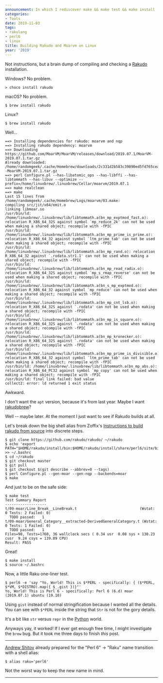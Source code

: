 ```yaml
---
announcement: In which I rediscover make && make test && make install
categories:
- Tools
date: 2019-11-03
tags:
- rakulang
- perl6
- linux
title: Building Rakudo and Moarvm on Linux
year: '2019'
---
```



Not instructions, but a brain dump of compiling and checking a [Rakudo][] installation.

[Rakudo]: https://rakudo.org

<!--more-->

Windows? No problem.

    > choco install rakudo

macOS? No problem.

    $ brew install rakudo

Linux?

    $ brew install rakudo

Well...

    ==> Installing dependencies for rakudo: moarvm and nqp
    ==> Installing rakudo dependency: moarvm
    ==> Downloading https://github.com/MoarVM/MoarVM/releases/download/2019.07.1/MoarVM-2019.07.1.tar.gz
    Already downloaded: /home/randomgeek/.cache/Homebrew/downloads/2c331d2b583c39890ed5fd765cea551c9e171136038a6a400217c7725ae60a9d--MoarVM-2019.07.1.tar.gz
    ==> perl Configure.pl --has-libatomic_ops --has-libffi --has-libtommath --has-libuv --optimize --prefix=/home/linuxbrew/.linuxbrew/Cellar/moarvm/2019.07.1
    ==> make realclean
    ==> make
    Last 15 lines from /home/randomgeek/.cache/Homebrew/Logs/moarvm/03.make:
    compiling src/jit/x64/emit.o
    linking libmoar.so
    /usr/bin/ld: /home/linuxbrew/.linuxbrew/lib/libtommath.a(bn_mp_exptmod_fast.o): relocation R_X86_64_32S against symbol `mp_reduce_2k' can not be used when making a shared object; recompile with -fPIC
    /usr/bin/ld: /home/linuxbrew/.linuxbrew/lib/libtommath.a(bn_mp_prime_is_prime.o): relocation R_X86_64_32 against symbol `ltm_prime_tab' can not be used when making a shared object; recompile with -fPIC
    /usr/bin/ld: /home/linuxbrew/.linuxbrew/lib/libtommath.a(bn_mp_rand.o): relocation R_X86_64_32 against `.rodata.str1.1' can not be used when making a shared object; recompile with -fPIC
    /usr/bin/ld: /home/linuxbrew/.linuxbrew/lib/libtommath.a(bn_mp_read_radix.o): relocation R_X86_64_32S against symbol `mp_s_rmap_reverse' can not be used when making a shared object; recompile with -fPIC
    /usr/bin/ld: /home/linuxbrew/.linuxbrew/lib/libtommath.a(bn_s_mp_exptmod.o): relocation R_X86_64_32 against symbol `mp_reduce' can not be used when making a shared object; recompile with -fPIC
    /usr/bin/ld: /home/linuxbrew/.linuxbrew/lib/libtommath.a(bn_mp_cnt_lsb.o): relocation R_X86_64_32S against `.rodata' can not be used when making a shared object; recompile with -fPIC
    /usr/bin/ld: /home/linuxbrew/.linuxbrew/lib/libtommath.a(bn_mp_is_square.o): relocation R_X86_64_32S against `.rodata' can not be used when making a shared object; recompile with -fPIC
    /usr/bin/ld: /home/linuxbrew/.linuxbrew/lib/libtommath.a(bn_mp_kronecker.o): relocation R_X86_64_32S against `.rodata' can not be used when making a shared object; recompile with -fPIC
    /usr/bin/ld: /home/linuxbrew/.linuxbrew/lib/libtommath.a(bn_mp_prime_is_divisible.o): relocation R_X86_64_32 against symbol `ltm_prime_tab' can not be used when making a shared object; recompile with -fPIC
    /usr/bin/ld: /home/linuxbrew/.linuxbrew/lib/libtommath.a(bn_mp_abs.o): relocation R_X86_64_PC32 against symbol `mp_copy' can not be used when making a shared object; recompile with -fPIC
    /usr/bin/ld: final link failed: bad value
    collect2: error: ld returned 1 exit status

Awkward.

I don't want the `apt` version, because it's from last year. Maybe I want [rakudobrew][]?

[rakudobrew]: https://github.com/tadzik/rakudobrew

Well -- maybe later. At the moment I just want to see if Rakudo builds at all.

Let's break down the big shell alias from Zoffix's [Instructions to build rakudo from source][] into
discrete steps.

[Instructions to build rakudo from source]: https://github.com/zoffixznet/r

    $ git clone https://github.com/rakudo/rakudo/ ~/rakudo
    $ echo 'export PATH="$HOME/rakudo/install/bin:$HOME/rakudo/install/share/perl6/site/bin:$PATH"' >> ~/.bashrc
    $ cd ~/rakudo
    $ git checkout master
    $ git pull
    $ git checkout $(git describe --abbrev=0 --tags)
    $ perl Configure.pl --gen-moar --gen-nqp --backends=moar
    $ make

And just to be on the safe side:

    $ make test
    Test Summary Report
    -------------------
    t/09-moar/Line_Break__LineBreak.t                             (Wstat: 0 Tests: 2 Failed: 0)
      TODO passed:   1
    t/09-moar/General_Category__extracted-DerivedGeneralCategory.t (Wstat: 0 Tests: 1 Failed: 0)
      TODO passed:   1
    Files=98, Tests=1760, 36 wallclock secs ( 0.34 usr  0.08 sys + 130.23 cusr  9.24 csys = 139.89 CPU)
    Result: PASS

Great!

    $ make install
    $ source ~/.bashrc

Now, a little Raku one-liner test.

    $ perl6 -e 'say "Yo, World! This is $*PERL - specifically: { ($*PERL, $*VM, $*DISTRO).map({ $_.gist })}"'
    Yo, World! This is Perl 6 - specifically: Perl 6 (6.d) moar (2019.07.1) ubuntu (19.10)

[Andrew Shitov]: https://raku.online/

Using `gist` instead of normal stringification because I wanted all the details. You can see with `$*PERL`
inside the string that `Str` is not for the gory details.

It's a bit like `str` versus `repr` in the [Python][] world.

[Python]: /tags/python

Anyways yay, it worked! If I ever get enough free time, I might investigate the `brew` bug. But it took me
three days to finish _this_ post.

****

[Andrew Shitov][] already prepared for the "Perl 6" -> "Raku" name transition with a shell alias:

    $ alias raku='perl6'

Not the worst way to keep the new name in mind.


****
